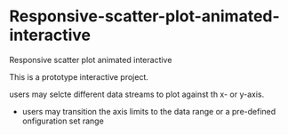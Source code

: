 # Responsive-scatter-plot-animated-interactive
Responsive scatter plot animated interactive

This is a prototype interactive project.

users may selcte different data streams to plot against th x- or y-axis.
- users may transition the axis limits to the data range or a pre-defined onfiguration set range
